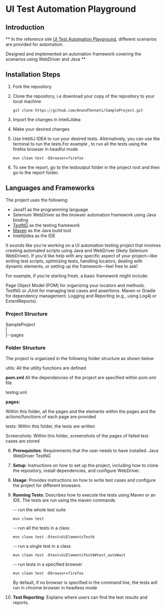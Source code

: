 <h1>UI Test Automation Playground</h1>
<h2>Introduction</h2>

**
In the reference site  <a href="http://uitestingplayground.com/">UI Test Automation 
Playground</a>, different scenarios are provided for automation. 

Designed and implemented an automation framework covering the scenarios using WebDriver and Java
**

<h2>Installation Steps</h2>

1. Fork the repository

2. Clone the repository, i.e download your copy of the repository to your local machine

       git clone https://github.com/AnandTenneti/SampleProject.git

3. Import the changes in IntelliJIdea

4. Make your desired changes

5. Use IntelliJ IDEA to run your desired tests. Alternatively, you can use the terminal
 to run the tests.For example , to run all the tests using the firefox browser in headful mode
   
       mvn clean test -Dbrowser=firefox
   
6. To see the report, go to the testoutput folder in the project root and then go to the report folder.


<h2>Languages and Frameworks</h2>
The project uses the following:
 

   * Java11 as the programming language
   * Selenium WebDriver as the browser automation framework using Java binding
   * <a href="https://testng.org/">TestNG</a> as the testing framework
   * <a href="https://maven.apache.org/">Maven</a> as the Java build tool
   * IntellijIdea as the IDE







It sounds like you're working on a UI automation testing project that involves creating automated scripts using Java and WebDriver (likely Selenium WebDriver). If you'd like help with any specific aspect of your project—like writing test scripts, optimizing tests, handling locators, dealing with dynamic elements, or setting up the framework—feel free to ask!

For example, if you're starting fresh, a basic framework might include:

Page Object Model (POM) for organizing your locators and methods.
TestNG or JUnit for managing test cases and assertions.
Maven or Gradle for dependency management.
Logging and Reporting (e.g., using Log4j or ExtentReports).

<h3>Project Structure</h3>

SampleProject<br>
|<br>
|--pages
<h3>Folder Structure</h3>
The project is organized in the following folder structure as shown below

utils:
All the utility functions are defined

<b>pom.xml</b>
All the dependencies of the project are specified within pom.xml file

testng.xml

<b>pages:</b> 

Within this folder, all the pages and the elements within the pages and the actions/functions of 
each page are provided

tests:
Within this folder, the tests are written 

Screenshots:
Within this folder, screenshots of the pages of failed test cases are stored 


   
 
6. **Prerequisites**: Requirements that the user needs to have installed.
     Java
     WebDriver
     TestNG
3. **Setup**: Instructions on how to set up the project, including how to clone the repository,
   install dependencies, and configure WebDriver.

4. **Usage**: Provides instructions on how to write test cases and configure the project for
   different browsers.
5. **Running Tests**: Describes how to execute the tests using Maven or an IDE.
   The tests are run using the maven commands
   
   -- run the whole test suite
             
       mvn clean test

   -- run all the tests in a class

       mvn clean test -Dtest=UiElementsTest6 
   
   -- run a single test in a class
          
       mvn clean test -Dtest=UiElementsTest6#test_autoWait

   -- run tests in a specified browser
   
       mvn clean test -Dbrowser=firefox

   By default, if no browser is specified in the command line, the tests will run in chromw
   browser in headless mode
6. **Test Reporting**: Explains where users can find the test results and reports.
